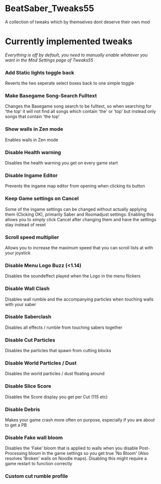 # BeatSaber_Tweaks55
A collection of tweaks which by themselves dont deserve their own mod

# Currently implemented tweaks

*Everything is off by default, you need to manually enable whatever you want in the Mod Settings page of Tweaks55*

### Add Static lights toggle back
Reverts the two seperate select boxes back to one simple toggle

### Make Basegame Song-Search Fulltext
Changes the Basegame song search to be fulltext, so when searching for 'the top' it will not find all songs which contain 'the' or 'top' but instead only songs that contain 'the top'

### Show walls in Zen mode
Enables walls in Zen mode

### Disable Health warning
Disables the health warning you get on every game start

### Disable Ingame Editor
Prevents the ingame map editor from opening when clicking its button

### Keep Game settings on Cancel
Some of the ingame settings can be changed without actually applying them (Clicking OK), primarily Saber and Roomadjust settings. Enabling this allows you to simply click Cancel after changing them and have the settings stay instead of reset

### Scroll speed multiplier
Allows you to increase the maximum speed that you can scroll lists at with your joystick

### Disable Menu Logo Buzz (<1.14)
Disables the soundeffect played when the Logo in the menu flickers

### Disable Wall Clash
Disables wall rumble and the accompanying particles when touching walls with your saber

### Disable Saberclash
Disables all effects / rumble from touching sabers together

### Disable Cut Particles
Disables the particles that spawn from cutting blocks

### Disable World Particles / Dust
Disables the world particles / dust floating around

### Disable Slice Score
Disables the Score display you get per Cut (115 etc)

### Disable Debris
Makes your game crash more often on purpose, especially if you are about to get a PB

### Disable Fake wall bloom
Disables the 'Fake' bloom that is applied to walls when you disable Post-Processing bloom in the game settings so you get true 'No Bloom' (Also resolves 'Broken' walls on Noodle maps). Disabling this might require a game restart to function correctly

### Custom cut rumble profile
